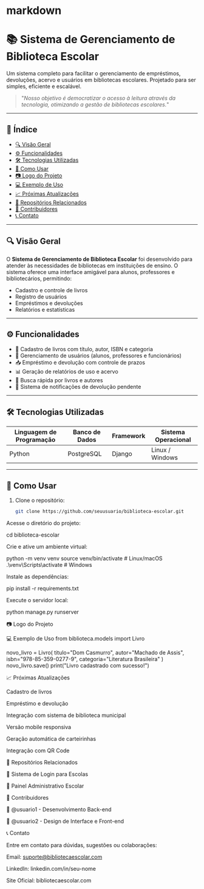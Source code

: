 # markdown
# 📚 Sistema de Gerenciamento de Biblioteca Escolar

Um sistema completo para facilitar o gerenciamento de empréstimos, devoluções, acervo e usuários em bibliotecas escolares. Projetado para ser simples, eficiente e escalável.

> "_Nosso objetivo é democratizar o acesso à leitura através da tecnologia, otimizando a gestão de bibliotecas escolares._"

---

## 📌 Índice

- [🔍 Visão Geral](#-visão-geral)
- [⚙️ Funcionalidades](#️-funcionalidades)
- [🛠️ Tecnologias Utilizadas](#️-tecnologias-utilizadas)
- [🚀 Como Usar](#-como-usar)
- [📷 Logo do Projeto](#-logo-do-projeto)
- [💻 Exemplo de Uso](#-exemplo-de-uso)
- [📈 Próximas Atualizações](#-próximas-atualizações)
- [🔗 Repositórios Relacionados](#-repositórios-relacionados)
- [🙋 Contribuidores](#-contribuidores)
- [📞 Contato](#-contato)

---

## 🔍 Visão Geral

O **Sistema de Gerenciamento de Biblioteca Escolar** foi desenvolvido para atender às necessidades de bibliotecas em instituições de ensino. O sistema oferece uma interface amigável para alunos, professores e bibliotecários, permitindo:

- Cadastro e controle de livros
- Registro de usuários
- Empréstimos e devoluções
- Relatórios e estatísticas

---

## ⚙️ Funcionalidades

- 📘 Cadastro de livros com título, autor, ISBN e categoria
- 👤 Gerenciamento de usuários (alunos, professores e funcionários)
- 📥 Empréstimo e devolução com controle de prazos
- 📊 Geração de relatórios de uso e acervo
- 🔎 Busca rápida por livros e autores
- 📌 Sistema de notificações de devolução pendente

---

## 🛠️ Tecnologias Utilizadas

| Linguagem de Programação | Banco de Dados | Framework     | Sistema Operacional |
|--------------------------|----------------|---------------|---------------------|
| Python                   | PostgreSQL     | Django        | Linux / Windows     |

---

## 🚀 Como Usar

1. Clone o repositório:
   ```bash
   git clone https://github.com/seuusuario/biblioteca-escolar.git
Acesse o diretório do projeto:

cd biblioteca-escolar


Crie e ative um ambiente virtual:

python -m venv venv
source venv/bin/activate  # Linux/macOS
.\venv\Scripts\activate    # Windows


Instale as dependências:

pip install -r requirements.txt


Execute o servidor local:

python manage.py runserver

📷 Logo do Projeto

💻 Exemplo de Uso
from biblioteca.models import Livro

novo_livro = Livro(
    titulo="Dom Casmurro",
    autor="Machado de Assis",
    isbn="978-85-359-0277-9",
    categoria="Literatura Brasileira"
)
novo_livro.save()
print("Livro cadastrado com sucesso!")

📈 Próximas Atualizações

 Cadastro de livros

 Empréstimo e devolução

 Integração com sistema de biblioteca municipal

 Versão mobile responsiva

 Geração automática de carteirinhas

 Integração com QR Code

🔗 Repositórios Relacionados

🔗 Sistema de Login para Escolas

🔗 Painel Administrativo Escolar

🙋 Contribuidores

👤 @usuario1 - Desenvolvimento Back-end

🎨 @usuario2 - Design de Interface e Front-end

📞 Contato

Entre em contato para dúvidas, sugestões ou colaborações:

Email: suporte@bibliotecaescolar.com

LinkedIn: linkedin.com/in/seu-nome

Site Oficial: bibliotecaescolar.com
